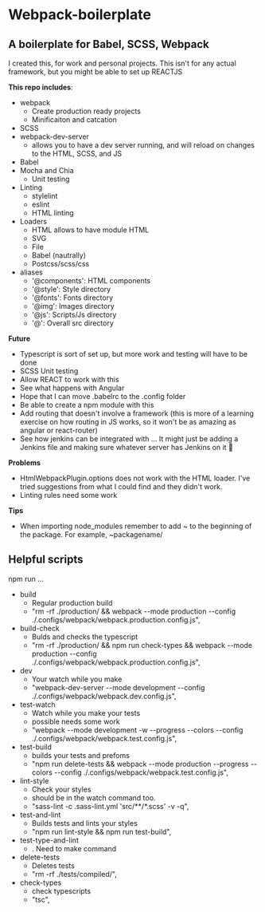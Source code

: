 # Webpack-boilerplate
## A boilerplate for Babel, SCSS, Webpack

I created this, for work and personal projects. This isn't for any actual framework, but you might be able to set up REACTJS

__This repo includes__: 
  -  webpack 
      +  Create production ready projects
      +  Minificaiton and catcation
  -  SCSS
  -  webpack-dev-server
      +  allows you to have a dev server running, and will reload on changes to the HTML, SCSS, and JS
  -  Babel
  -  Mocha and Chia
      +  Unit testing
  -  Linting
      +  stylelint
      +  eslint
      +  HTML linting
  -  Loaders
      +  HTML allows to have module HTML
      +  SVG
      +  File
      +  Babel (nautrally)
      +  Postcss/scss/css
  -  aliases
      +  '@components': HTML components
      +  '@style': Style directory
      +  '@fonts': Fonts directory
      +  '@img': Images directory
      +  '@js': Scripts/Js directory
      +  '@':  Overall src directory


__Future__
  -  Typescript is sort of set up, but more work and testing will have to be done
  -  SCSS Unit testing
  -  Allow REACT to work with this
  -  See what happens with Angular
  -  Hope that I can move .babelrc to the .config folder
  -  Be able to create a npm module with this
  -  Add routing that doesn't involve a framework (this is more of a learning exercise on how routing in JS works, so it won't be as amazing as angular or react-router)
  -  See how jenkins can be integrated with ... It might just be adding a Jenkins file and making sure whatever server has Jenkins on it 🤷


__Problems__
  -  HtmlWebpackPlugin.options does not work with the HTML loader. I've tried suggestions from what I could find and they didn't work.
  -  Linting rules need some work

__Tips__
  -  When importing node_modules remember to add ~ to the beginning of the package. For example, ~packagename/

## Helpful scripts
npm run ...

  -  build
        +  Regular production build
        +   "rm -rf ./production/ && webpack --mode production --config ./.configs/webpack/webpack.production.config.js",
  -  build-check
        +  Bulds and checks the typescript
        +  "rm -rf ./production/ && npm run check-types && webpack --mode production --config ./.configs/webpack/webpack.production.config.js",
  -  dev
        +  Your watch while you make
        +  "webpack-dev-server --mode development --config ./.configs/webpack/webpack.dev.config.js",
  -  test-watch  
        +  Watch while you make your tests
        +  possible needs some work
        +  "webpack --mode development -w --progress --colors --config ./.configs/webpack/webpack.test.config.js",
  -  test-build   
        +  builds your tests and prefoms
        +  "npm run delete-tests && webpack  --mode production --progress --colors --config ./.configs/webpack/webpack.test.config.js",
  -  lint-style
        +  Check your styles
        +  should be in the watch command too.
        +  "sass-lint -c .sass-lint.yml 'src/**/*.scss' -v -q",
  -  test-and-lint
        +  Builds tests and lints your styles
        +  "npm run lint-style && npm run test-build",
  -  test-type-and-lint
        + . Need to make command
  -  delete-tests
        +  Deletes tests
        + "rm -rf ./tests/compiled/",
  -  check-types        
        +  check typescripts
        +  "tsc",
